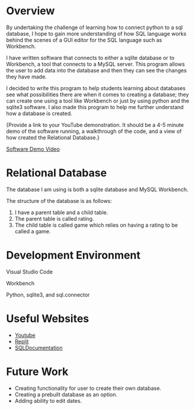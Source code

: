 # Overview
By undertaking the challenge of learning how to connect python to a sql database, I hope to gain more understanding of how SQL language works behind the scenes of a GUI editor for the SQL language such as Workbench.


I have written software that connects to either a sqlite database or to Workbench, a tool that connects to a MySQL server. This program allows the user to add data into the database and then they can see the changes they have made.


I decided to write this program to help students learning about databases see what possibilities there are when it comes to creating a database; they can create one using a tool like Workbench or just by using python and the sqlite3 software. I also made this program to help me further understand how a database is created. 

{Provide a link to your YouTube demonstration.  It should be a 4-5 minute demo of the software running, a walkthrough of the code, and a view of how created the Relational Database.}

[Software Demo Video](http://youtube.link.goes.here)

# Relational Database

The database I am using is both a sqlite database and MySQL Workbench.

The structure of the database is as follows:

1. I have a parent table and a child table.
2. The parent table is called rating.
4. The child table is called game which relies on having a rating to be called a game.

# Development Environment

Visual Studio Code


Workbench


Python, sqlite3, and sql.connector


# Useful Websites

* [Youtube](https://www.youtube.com/watch?v=3vsC05rxZ8c&list=PLzMcBGfZo4-l5kVSNVKGO60V6RkXAVtp-&index=1)
* [Replit](https://replit.com/@NicholasBoss1/CSE310SQLDBWorkshop#main.py)
* [SQLDocumentation](https://dev.mysql.com/doc/connector-python/en/connector-python-example-ddl.html)

# Future Work

* Creating functionality for user to create their own database.
* Creating a prebuilt database as an option.
* Adding ability to edit dates.